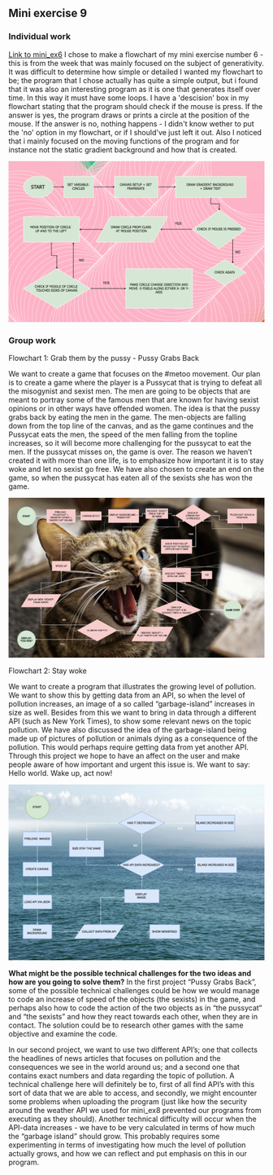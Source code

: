 ## Mini exercise 9

### **Individual work**

[Link to mini_ex6](https://github.com/sarapoulsen/Mini_ex/tree/master/mini_ex6)
I chose to make a flowchart of my mini exercise number 6 - this is from the week that was mainly focused on the subject of generativity. It was difficult to determine how simple or detailed I wanted my flowchart to be; the program that I chose actually has quite a simple output, but i found that it was also an interesting program as it is one that generates itself over time. In this way it must have some loops. I have a 'descision' box in my flowchart stating that the program should check if the mouse is press. If the answer is yes, the program draws or prints a circle at the position of the mouse. If the answer is no, nothing happens - I didn't know wether to put the 'no' option in my flowchart, or if I should've just left it out. Also I noticed that i mainly focused on the moving functions of the program and for instance not the static gradient background and how that is created.

![ScreenShot](https://github.com/sarapoulsen/Mini_ex/blob/master/mini_ex9/mini_ex6_flowchart.png)

### **Group work**

Flowchart 1: Grab them by the pussy - Pussy Grabs Back

We want to create a game that focuses on the #metoo movement. Our plan is to create a game where the player is a Pussycat that is trying to defeat all the misogynist and sexist men. The men are going to be objects that are meant to portray some of the famous men that are known for having sexist opinions or in other ways have offended women. The idea is that the pussy grabs back by eating the men in the game. The men-objects are falling down from the top line of the canvas, and as the game continues and the Pussycat eats the men, the speed of the men falling from the topline increases, so it will become more challenging for the pussycat to eat the men. If the pussycat misses on, the game is over. The reason we haven’t created it with more than one life, is to emphasize how important it is to stay woke and let no sexist go free. 
We have also chosen to create an end on the game, so when the pussycat has eaten all of the sexists she has won the game.

![ScreenShot](https://github.com/sarapoulsen/Mini_ex/blob/master/mini_ex9/pussycat_flowchart.png)

Flowchart 2: Stay woke

We want to create a program that illustrates the growing level of pollution. We want to show this by getting data from an API, so when the level of pollution increases, an image of a so called “garbage-island” increases in size as well. Besides from this we want to bring in data through a different API (such as New York Times), to show some relevant news on the topic pollution. We have also discussed the idea of the garbage-island being made up of pictures of pollution or animals dying as a consequence of the pollution. This would perhaps require getting data from yet another API. Through this project we hope to have an affect on the user and make people aware of how important and urgent this issue is. We want to say: Hello world. Wake up, act now!

![ScreenShot](https://github.com/sarapoulsen/Mini_ex/blob/master/mini_ex9/staywoke_flowchart.png)

**What might be the possible technical challenges for the two ideas and how are you going to solve them?**
In the first project “Pussy Grabs Back”, some of the possible technical challenges could be how we would manage to code an increase of speed of the objects (the sexists) in the game, and perhaps also how to code the action of the two objects as in “the pussycat” and “the sexists” and how they react towards each other, when they are in contact. The solution could be to research other games with the same objective and examine the code.

In our second project, we want to use two different API’s; one that collects the headlines of news articles that focuses on pollution and the consequences we see in the world around us; and a second one that contains exact numbers and data regarding the topic of pollution. A technical challenge here will definitely be to, first of all find API’s with this sort of data that we are able to access, and secondly, we might encounter some problems when uploading the program (just like how the security around the weather API we used for mini_ex8 prevented our programs from executing as they should). 
Another technical difficulty will occur when the API-data increases - we have to be very calculated in terms of how much the “garbage island” should grow. This probably requires some experimenting in terms of investigating how much the level of pollution actually grows, and how we can reflect and put emphasis on this in our program. 

